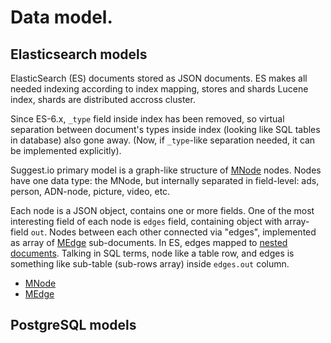 # Data model.

## Elasticsearch models
ElasticSearch (ES) documents stored as JSON documents. ES makes all needed indexing according to index mapping,
stores and shards Lucene index, shards are distributed accross cluster.

Since ES-6.x, `_type` field inside index has been removed, so virtual separation between document's types inside index
(looking like SQL tables in database) also gone away. (Now, if `_type`-like separation needed, it can be implemented explicitly).

Suggest.io primary model is a graph-like structure of [MNode](node.md) nodes.
Nodes have one data type: the MNode, but internally separated in field-level: ads, person, ADN-node, picture, video, etc.

Each node is a JSON object, contains one or more fields.
One of the most interesting field of each node is `edges` field, containing object with array-field `out`.
Nodes between each other connected via "edges", implemented as array of [MEdge](node-edge.md) sub-documents.
In ES, edges mapped to [nested documents](https://www.elastic.co/guide/en/elasticsearch/reference/current/nested.html).
Talking in SQL terms, node like a table row, and edges is something like sub-table (sub-rows array) inside `edges.out` column.

- [MNode](node.md)
- [MEdge](node-edge.md)


## PostgreSQL models

